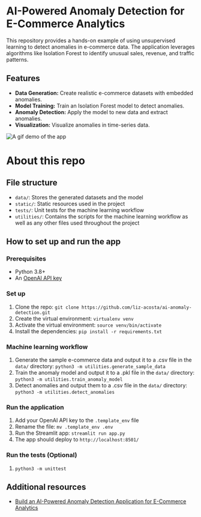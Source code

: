 # AI-Powered Anomaly Detection for E-Commerce Analytics

This repository provides a hands-on example of using unsupervised learning to detect anomalies in e-commerce data. 
The application leverages algorithms like Isolation Forest to identify unusual sales, revenue, and traffic patterns.

## Features
- **Data Generation:** Create realistic e-commerce datasets with embedded anomalies.
- **Model Training:** Train an Isolation Forest model to detect anomalies.
- **Anomaly Detection:** Apply the model to new data and extract anomalies.
- **Visualization:** Visualize anomalies in time-series data.

![A gif demo of the app](static/app-demo.gif)

# About this repo

## File structure
- `data/`: Stores the generated datasets and the model
- `static/`: Static resources used in the project
- `tests/`: Unit tests for the machine learning workflow
- `utilities/`: Contains the scripts for the machine learning workflow as well as any other files used throughout the project

## How to set up and run the app

### Prerequisites
* Python 3.8+
* An [OpenAI API key](https://platform.openai.com/docs/api-reference/authentication)

### Set up
1. Clone the repo: `git clone https://github.com/liz-acosta/ai-anomaly-detection.git`
2. Create the virtual environment: `virtualenv venv`
3. Activate the virtual environment: `source venv/bin/activate`
4. Install the dependencies: `pip install -r requirements.txt`

### Machine learning workflow
1. Generate the sample e-commerce data and output it to a .csv file in the `data/` directory: `python3 -m utilities.generate_sample_data`
2. Train the anomaly model and output it to a .pkl file in the `data/` directory: `python3 -m utilities.train_anomaly_model`
3. Detect anomalies and output them to a .csv file in the `data/` directory: `python3 -m utilities.detect_anomalies`

### Run the application
1. Add your OpenAI API key to the `.template_env` file
2. Rename the file: `mv .template_env .env`
3. Run the Streamlit app: `streamlit run app.py`
4. The app should deploy to `http://localhost:8501/`

### Run the tests (Optional)
1. `python3 -m unittest`

## Additional resources
* [Build an AI-Powered Anomaly Detection Application for E-Commerce Analytics](https://dev.to/lizzzzz/build-an-ai-powered-anomaly-detection-application-for-e-commerce-analytics-2fj)